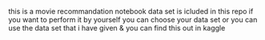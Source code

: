 this is  a movie recommandation notebook 
data set is icluded in this repo 
if you want to perform it by yourself you can choose your data set or you can use the data set that i have given & you can find this out in kaggle 
